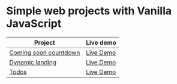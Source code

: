 # Simple web projects with Vanilla JavaScript

| Project                                                                                                         | Live demo                                        |
| --------------------------------------------------------------------------------------------------------------- | ------------------------------------------------ |
| [Coming soon countdown](https://github.com/GianlucaOggiano/vanilla-js-projects/tree/main/coming-soon-countdown) | [Live Demo](https://next-open.netlify.app/)      |
| [Dynamic landing](https://github.com/GianlucaOggiano/vanilla-js-projects/tree/main/dynamic-landing-page)        | [Live Demo](https://hello-greeting.netlify.app/) |
| [Todos](https://github.com/GianlucaOggiano/vanilla-js-projects/tree/main/todos)                                 | [Live Demo](https://vanilla-todos.netlify.app/)  |
